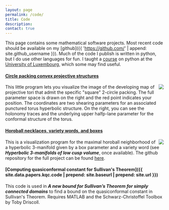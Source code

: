 ```yaml
---
layout: page
permalink: /code/
title: Code
description:
contact: true
---
```



This page contains some mathematical software projects. Most recent code should be available on my [github]({{ 'https://github.com/' | append: site.github_username }}). Much of the code I publish is written in python, but I do use other languages for fun. I taught a [course]({{site.data.links.pycourse.url}}) on python at the [University of Luxembourg]({{site.data.links.Luxembourg.url}}), which some may find useful.

#### [Circle packing convex projective structures]({{site.data.links.circle-pack.url}})
<img class="col half" align="right" src="{{'/assets/img/circle_pack_demo.png' | prepend: site.baseurl | prepend: site.url }}">This little program lets you visualize the image of the developing map of projective tori that admit the specific "square" 2-circle packing. The full parameter space is drawn on the right and the red point indicates your position. The coordinates are two shearing parameters for an associated punctured torus hyperbolic structure. On the right, you can see the holonomy traces and the underlying upper halfp-lane parameter for the conformal structure of the torus.

#### [Horoball necklaces, variety words, and boxes]({{site.data.links.lcv.url}})
<img class="col half" align="right" src="{{'/assets/img/cusp_nbd_arrows.png' | prepend: site.baseurl | prepend: site.url }}">This is a visualization program for the maximal horoball neighborhood of a hyperbolic 3-manifold given by a box parameter and a variety word (see **_Hyperbolic 3-manifolds of low cusp volume_**, once available). The github repository for the full project can be found [here]({{site.data.links.momsearch.url}}).

#### [Computing quasiconformal constant for Sullivan's Theorem]({{ site.data.papers.kqc.code | prepend: site.baseurl | prepend: site.url }})
   This code is used in **_A new bound for Sullivan’s Theorem for simply connected domains_** to find a bound on the quasiconformal constant in Sullivan's Theorem.
Requires MATLAB and the Schwarz-Christoffel Toolbox by Toby Driscoll.
